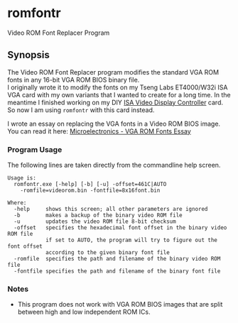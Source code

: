 # romfontr

Video ROM Font Replacer Program

## Synopsis
The Video ROM Font Replacer program modifies the standard VGA ROM fonts in any 16-bit VGA ROM BIOS binary file.\
I originally wrote it to modify the fonts on my Tseng Labs ET4000/W32i ISA VGA card with my own variants that I wanted to create for a long time. In the meantime I finished working on my DIY [ISA Video Display Controller](http://www.alexandrugroza.ro/microelectronics/system-design/isa-video-display-controller/index.html) card. So now I am using ```romfontr``` with this card instead.

I wrote an essay on replacing the VGA fonts in a Video ROM BIOS image. You can read it here: [Microelectronics - VGA ROM Fonts Essay](http://www.alexandrugroza.ro/microelectronics/essays-research/vga-rom-fonts/index.html)

### Program Usage

The following lines are taken directly from the commandline help screen.

```
Usage is:
  romfontr.exe [-help] [-b] [-u] -offset=461C|AUTO
    -romfile=videorom.bin -fontfile=8x16font.bin

Where:
  -help     shows this screen; all other parameters are ignored
  -b        makes a backup of the binary video ROM file
  -u        updates the video ROM file 8-bit checksum
  -offset   specifies the hexadecimal font offset in the binary video ROM file
            if set to AUTO, the program will try to figure out the font offset
            according to the given binary font file
  -romfile  specifies the path and filename of the binary video ROM file
  -fontfile specifies the path and filename of the binary font file
```

### Notes
* This program does not work with VGA ROM BIOS images that are split between high and low independent ROM ICs.
